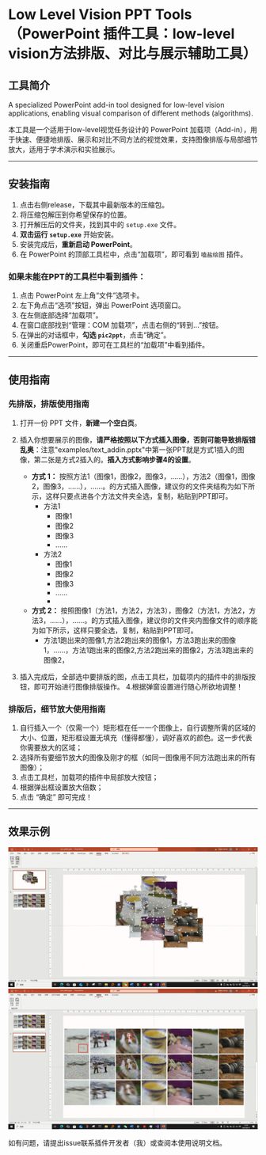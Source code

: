 # Low Level Vision PPT Tools（PowerPoint 插件工具：low-level vision方法排版、对比与展示辅助工具）

## 工具简介
A specialized PowerPoint add-in tool designed for low-level vision applications, enabling visual comparison of different methods (algorithms).

本工具是一个适用于low-level视觉任务设计的 PowerPoint 加载项（Add-in），用于快速、便捷地排版、展示和对比不同方法的视觉效果，支持图像排版与局部细节放大，适用于学术演示和实验展示。

---

## 安装指南

1. 点击右侧release，下载其中最新版本的压缩包。
2. 将压缩包解压到你希望保存的位置。
3. 打开解压后的文件夹，找到其中的 `setup.exe` 文件。
4. **双击运行 `setup.exe`** 开始安装。
5. 安装完成后，**重新启动 PowerPoint**。
6. 在 PowerPoint 的顶部工具栏中，点击“加载项”，即可看到 `嗑盐绘图` 插件。

### 如果未能在PPT的工具栏中看到插件：

1. 点击 PowerPoint 左上角“文件”选项卡。
2. 左下角点击“选项”按钮，弹出 PowerPoint 选项窗口。
3. 在左侧底部选择“加载项”。
4. 在窗口底部找到“管理：COM 加载项”，点击右侧的“转到...”按钮。
5. 在弹出的对话框中，**勾选 `pic2ppt`**，点击“确定”。
6. 关闭重启PowerPoint，即可在工具栏的“加载项”中看到插件。

---

## 使用指南

### 先排版，排版使用指南

1. 打开一份 PPT 文件，**新建一个空白页**。
2. 插入你想要展示的图像，**请严格按照以下方式插入图像，否则可能导致排版错乱奥**：注意"examples/text_addin.pptx"中第一张PPT就是方式1插入的图像，第二张是方式2插入的。**插入方式影响步骤4的设置**。

   - **方式 1：** 按照方法1（图像1，图像2，图像3，……），方法2（图像1，图像2，图像3，……），……。的方式插入图像，建议你的文件夹结构为如下所示，这样只要点进各个方法文件夹全选，复制，粘贴到PPT即可。
       - 方法1
         - 图像1
         - 图像2
         - 图像3
         - ……
       - 方法2
         - 图像1
         - 图像2
         - 图像3
         - ……
         -  
   - **方式 2：** 按照图像1（方法1，方法2，方法3），图像2（方法1，方法2，方法3，……），……。的方式插入图像，建议你的文件夹内图像文件的顺序能为如下所示，这样只要全选，复制，粘贴到PPT即可。
     - 方法1跑出来的图像1,方法2跑出来的图像1，方法3跑出来的图像1，……，方法1跑出来的图像2,方法2跑出来的图像2，方法3跑出来的图像2，

3. 插入完成后，全部选中要排版的图，点击工具栏，加载项内的插件中的排版按钮，即可开始进行图像排版操作。
4.根据弹窗设置进行随心所欲地调整！

### 排版后，细节放大使用指南

1. 自行插入一个（仅需一个）矩形框在任一一个图像上，自行调整所需的区域的大小、位置，矩形框设置无填充（懂得都懂），调好喜欢的颜色。这一步代表你需要放大的区域；
2. 选择所有要细节放大的图像及刚才的框（如同一图像用不同方法跑出来的所有图像）；
3. 点击工具栏，加载项的插件中局部放大按钮；
4. 根据弹出框设置放大倍数；
5. 点击 “确定” 即可完成！
---

## 效果示例

![按顺序插入好后的一键排版](examples/reposition.gif)
![设置区域框后的一键局部放大](examples/zoomin.gif)

如有问题，请提出issue联系插件开发者（我）或查阅本使用说明文档。
